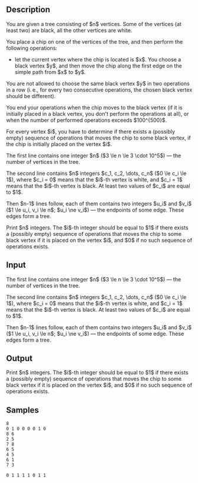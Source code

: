 ## Description

<div><p>You are given a tree consisting of $n$ vertices. Some of the vertices (at least two) are black, all the other vertices are white.</p><p>You place a chip on one of the vertices of the tree, and then perform the following operations:</p><ul> <li> let the current vertex where the chip is located is $x$. You choose a black vertex $y$, and then move the chip along the first edge on the simple path from $x$ to $y$. </li></ul><p>You are not allowed to choose the same black vertex $y$ in two operations in a row (i. e., for every two consecutive operations, the chosen black vertex should be different).</p><p>You end your operations when the chip moves to the black vertex (if it is initially placed in a black vertex, you don't perform the operations at all), or when the number of performed operations exceeds $100^{500}$.</p><p>For every vertex $i$, you have to determine if there exists a (possibly empty) sequence of operations that moves the chip to some black vertex, if the chip is initially placed on the vertex $i$.</p></div><div class="input-specification"><p>The first line contains one integer $n$ ($3 \le n \le 3 \cdot 10^5$) — the number of vertices in the tree.</p><p>The second line contains $n$ integers $c_1, c_2, \dots, c_n$ ($0 \le c_i \le 1$), where $c_i = 0$ means that the $i$-th vertex is white, and $c_i = 1$ means that the $i$-th vertex is black. At least two values of $c_i$ are equal to $1$.</p><p>Then $n-1$ lines follow, each of them contains two integers $u_i$ and $v_i$ ($1 \le u_i, v_i \le n$; $u_i \ne v_i$) — the endpoints of some edge. These edges form a tree.</p></div><div class="output-specification"><p>Print $n$ integers. The $i$-th integer should be equal to $1$ if there exists a (possibly empty) sequence of operations that moves the chip to some black vertex if it is placed on the vertex $i$, and $0$ if no such sequence of operations exists.</p></div>

## Input

<p>The first line contains one integer $n$ ($3 \le n \le 3 \cdot 10^5$) — the number of vertices in the tree.</p><p>The second line contains $n$ integers $c_1, c_2, \dots, c_n$ ($0 \le c_i \le 1$), where $c_i = 0$ means that the $i$-th vertex is white, and $c_i = 1$ means that the $i$-th vertex is black. At least two values of $c_i$ are equal to $1$.</p><p>Then $n-1$ lines follow, each of them contains two integers $u_i$ and $v_i$ ($1 \le u_i, v_i \le n$; $u_i \ne v_i$) — the endpoints of some edge. These edges form a tree.</p>

## Output

<p>Print $n$ integers. The $i$-th integer should be equal to $1$ if there exists a (possibly empty) sequence of operations that moves the chip to some black vertex if it is placed on the vertex $i$, and $0$ if no such sequence of operations exists.</p>

## Samples

```input1
8
0 1 0 0 0 0 1 0
8 6
2 5
7 8
6 5
4 5
6 1
7 3
```

```output1
0 1 1 1 1 0 1 1
```



